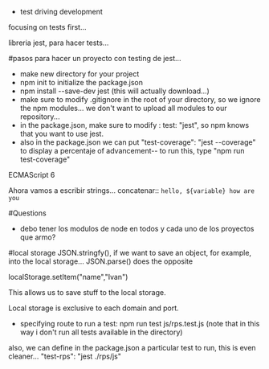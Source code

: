 * test driving development

focusing on tests first...

libreria jest, para hacer tests... 

#pasos para hacer un proyecto con testing de jest...

* make new directory for your project
* npm init to initialize the package.json
* npm install --save-dev jest (this will actually download...)
* make sure to modify .gitignore in the root of your directory, so we ignore the npm modules... we don't want to upload all modules to our repository...
* in the package.json, make sure to modify : test: "jest", so npm knows that you want to use jest.
* also in the package.json we can put "test-coverage": "jest --coverage" to display a percentaje of advancement-- to run this, type "npm run test-coverage"


ECMAScript 6

Ahora vamos a escribir strings... concatenar:: `hello, ${variable} how are you`


#Questions
* debo tener los modulos de node en todos y cada uno de los proyectos que armo?

#local storage
JSON.stringfy(), if we want to save an object, for example, into the local storage...
JSON.parse() does the opposite

localStorage.setItem("name","Ivan")

This allows us to save stuff to the local storage. 

Local storage is exclusive to each domain and port.

* specifying route to run a test:
npm run test js/rps.test.js  (note that in this way i don't run all tests available in the directory)

also, we can define in the package.json a particular test to run, this is even cleaner...
"test-rps": "jest ./rps/js"









